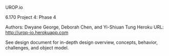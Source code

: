 UROP.io

6.170 Project 4: Phase 4

Authors: Dwyane George, Deborah Chen, and Yi-Shiuan Tung
Heroku URL: http://urop-io.herokuapp.com

See design document for in-depth design overview, concepts, behavior, challenges, and object model.
